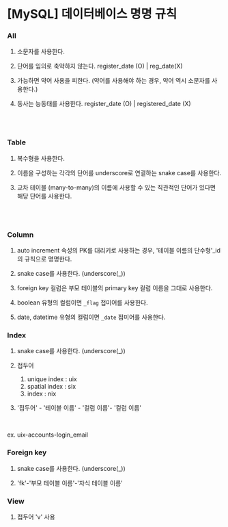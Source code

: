 # [MySQL] 데이터베이스 명명 규칙

### All

1. 소문자를 사용한다.

2. 단어를 임의로 축약하지 않는다.
    register_date (O) | reg_date(X)

3. 가능하면 약어 사용을 피한다.
    (약어를 사용해야 하는 경우, 약어 역시 소문자를 사용한다.)

4. 동사는 능동태를 사용한다.
    register_date (O) | registered_date (X)

<br><br>

### Table

1. 복수형을 사용한다.

2. 이름을 구성하는 각각의 단어를 underscore로 연결하는 snake case를 사용한다.

3. 교차 테이블 (many-to-many)의 이름에 사용할 수 있는 직관적인 단어가 있다면 해당 단어를 사용한다.

<br><br>

### Column

1. auto increment 속성의 PK를 대리키로 사용하는 경우, '테이블 이름의 단수형'_id의 규칙으로 명명한다.

2. snake case를 사용한다. (underscore(_))

3. foreign key 컬럼은 부모 테이블의 primary key 컬럼 이름을 그대로 사용한다.

4. boolean 유형의 컬럼이면 `_flag` 접미어를 사용한다.

5. date, datetime 유형의 컬럼이면 `_date` 접미어를 사용한다.


### Index

1. snake case를 사용한다. (underscore(_))

2. 접두어
    1. unique index : uix
    2. spatial index : six
    3. index : nix

3. '접두어' - '테이블 이름' - '컬럼 이름'- '컬럼 이름'

<br>

ex. uix-accounts-login_email

### Foreign key

1. snake case를 사용한다. (underscore(_))

2. 'fk'-'부모 테이블 이름'-'자식 테이블 이름'


### View

1. 접두어 'v' 사용